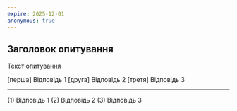 ```yaml
---
expire: 2025-12-01
anonymous: true
---
```


## Заголовок опитування

Текст опитування

[перша] Відповідь 1
[друга] Відповідь 2
[третя] Відповідь 3

-------------------

(1) Відповідь 1
(2) Відповідь 2
(3) Відповідь 3